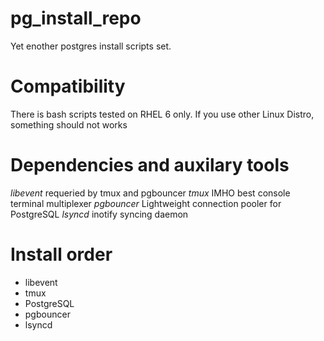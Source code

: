 # pg_install_repo
Yet enother postgres install scripts set.
# Compatibility
There is bash scripts tested on RHEL 6 only.
If you use other Linux Distro, something should not works
# Dependencies and auxilary tools
*libevent* requeried by tmux and pgbouncer
*tmux* IMHO best console terminal multiplexer
*pgbouncer* Lightweight connection pooler for PostgreSQL
*lsyncd* inotify syncing daemon
# Install order
* libevent
* tmux
* PostgreSQL
* pgbouncer
* lsyncd
